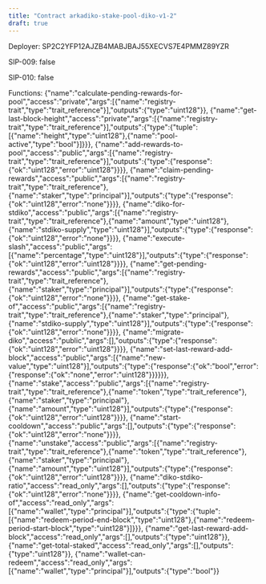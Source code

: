 ```yaml
---
title: "Contract arkadiko-stake-pool-diko-v1-2"
draft: true
---
```

Deployer: SP2C2YFP12AJZB4MABJBAJ55XECVS7E4PMMZ89YZR

SIP-009: false

SIP-010: false

Functions:
{"name":"calculate-pending-rewards-for-pool","access":"private","args":[{"name":"registry-trait","type":"trait_reference"}],"outputs":{"type":"uint128"}}, {"name":"get-last-block-height","access":"private","args":[{"name":"registry-trait","type":"trait_reference"}],"outputs":{"type":{"tuple":[{"name":"height","type":"uint128"},{"name":"pool-active","type":"bool"}]}}}, {"name":"add-rewards-to-pool","access":"public","args":[{"name":"registry-trait","type":"trait_reference"}],"outputs":{"type":{"response":{"ok":"uint128","error":"uint128"}}}}, {"name":"claim-pending-rewards","access":"public","args":[{"name":"registry-trait","type":"trait_reference"},{"name":"staker","type":"principal"}],"outputs":{"type":{"response":{"ok":"uint128","error":"none"}}}}, {"name":"diko-for-stdiko","access":"public","args":[{"name":"registry-trait","type":"trait_reference"},{"name":"amount","type":"uint128"},{"name":"stdiko-supply","type":"uint128"}],"outputs":{"type":{"response":{"ok":"uint128","error":"none"}}}}, {"name":"execute-slash","access":"public","args":[{"name":"percentage","type":"uint128"}],"outputs":{"type":{"response":{"ok":"uint128","error":"uint128"}}}}, {"name":"get-pending-rewards","access":"public","args":[{"name":"registry-trait","type":"trait_reference"},{"name":"staker","type":"principal"}],"outputs":{"type":{"response":{"ok":"uint128","error":"none"}}}}, {"name":"get-stake-of","access":"public","args":[{"name":"registry-trait","type":"trait_reference"},{"name":"staker","type":"principal"},{"name":"stdiko-supply","type":"uint128"}],"outputs":{"type":{"response":{"ok":"uint128","error":"none"}}}}, {"name":"migrate-diko","access":"public","args":[],"outputs":{"type":{"response":{"ok":"uint128","error":"uint128"}}}}, {"name":"set-last-reward-add-block","access":"public","args":[{"name":"new-value","type":"uint128"}],"outputs":{"type":{"response":{"ok":"bool","error":{"response":{"ok":"none","error":"uint128"}}}}}}, {"name":"stake","access":"public","args":[{"name":"registry-trait","type":"trait_reference"},{"name":"token","type":"trait_reference"},{"name":"staker","type":"principal"},{"name":"amount","type":"uint128"}],"outputs":{"type":{"response":{"ok":"uint128","error":"uint128"}}}}, {"name":"start-cooldown","access":"public","args":[],"outputs":{"type":{"response":{"ok":"uint128","error":"none"}}}}, {"name":"unstake","access":"public","args":[{"name":"registry-trait","type":"trait_reference"},{"name":"token","type":"trait_reference"},{"name":"staker","type":"principal"},{"name":"amount","type":"uint128"}],"outputs":{"type":{"response":{"ok":"uint128","error":"uint128"}}}}, {"name":"diko-stdiko-ratio","access":"read_only","args":[],"outputs":{"type":{"response":{"ok":"uint128","error":"none"}}}}, {"name":"get-cooldown-info-of","access":"read_only","args":[{"name":"wallet","type":"principal"}],"outputs":{"type":{"tuple":[{"name":"redeem-period-end-block","type":"uint128"},{"name":"redeem-period-start-block","type":"uint128"}]}}}, {"name":"get-last-reward-add-block","access":"read_only","args":[],"outputs":{"type":"uint128"}}, {"name":"get-total-staked","access":"read_only","args":[],"outputs":{"type":"uint128"}}, {"name":"wallet-can-redeem","access":"read_only","args":[{"name":"wallet","type":"principal"}],"outputs":{"type":"bool"}}

